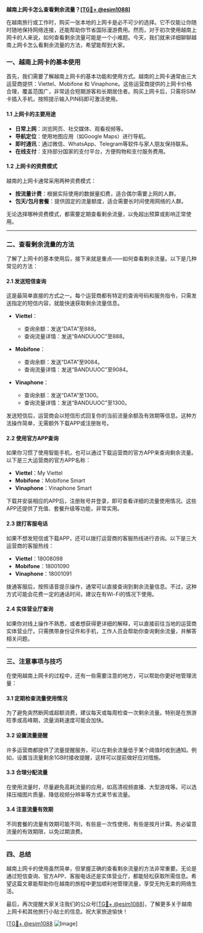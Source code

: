 **越南上网卡怎么查看剩余流量？[[TG💪+ @esim1088](https://t.me/s/esim1088)]**

在越南旅行或工作时，购买一张本地的上网卡是必不可少的选择。它不仅能让你随时随地保持网络连接，还能帮助你节省国际漫游费用。然而，对于初次使用越南上网卡的人来说，如何查看剩余流量可能是一个小难题。今天，我们就来详细聊聊越南上网卡怎么看剩余流量的方法，希望能帮到大家。

### 一、越南上网卡的基本使用

首先，我们需要了解越南上网卡的基本功能和使用方式。越南的上网卡通常由三大运营商提供：Viettel、Mobifone 和 Vinaphone。这些运营商提供的上网卡价格合理，覆盖范围广，非常适合短期游客和长期居住者。购买上网卡后，只需将SIM卡插入手机，按照提示输入PIN码即可激活使用。

#### 1.1 上网卡的主要用途

- **日常上网**：浏览网页、社交媒体、观看视频等。
- **导航定位**：使用地图应用（如Google Maps）进行导航。
- **即时通讯**：通过微信、WhatsApp、Telegram等软件与家人朋友保持联系。
- **在线支付**：支持部分国家的支付平台，方便购物和支付服务费用。

#### 1.2 上网卡的资费模式

越南的上网卡通常采用两种资费模式：

- **按流量计费**：根据实际使用的数据量扣费，适合偶尔需要上网的人群。
- **包天/包月套餐**：提供固定的流量额度，适合需要长时间使用网络的人群。

无论选择哪种资费模式，都需要定期查看剩余流量，以免超出预算或影响正常使用。

---

### 二、查看剩余流量的方法

了解了上网卡的基本使用后，接下来就是重点——如何查看剩余流量。以下是几种常见的方法：

#### 2.1 发送短信查询

这是最简单直接的方式之一。每个运营商都有特定的查询号码和服务指令，只需发送指定的短信内容，就能快速获取剩余流量信息。

- **Viettel**：
  - 查询余额：发送“DATA”至888。
  - 查询流量详情：发送“BANDUUOC”至888。

- **Mobifone**：
  - 查询余额：发送“DATA”至9084。
  - 查询流量详情：发送“BANDUUOC”至9084。

- **Vinaphone**：
  - 查询余额：发送“DATA”至1300。
  - 查询流量详情：发送“BANDUUOC”至1300。

发送短信后，运营商会以短信形式回复你的当前流量余额及有效期等信息。这种方法操作简单，无需额外下载APP或注册账号。

#### 2.2 使用官方APP查询

如果你习惯了使用智能手机，也可以通过下载运营商的官方APP来查询剩余流量。以下是三大运营商的官方APP名称：

- **Viettel**：My Viettel
- **Mobifone**：Mobifone Smart
- **Vinaphone**：Vinaphone Smart

下载并安装相应的APP后，注册账号并登录，即可查看详细的流量使用情况。这些APP还提供了充值、套餐升级等功能，非常实用。

#### 2.3 拨打客服电话

如果不想发短信或下载APP，还可以拨打运营商的客服热线进行咨询。以下是三大运营商的客服热线：

- **Viettel**：18008098
- **Mobifone**：18001090
- **Vinaphone**：18001091

拨通客服后，按照语音提示操作，通常可以直接查询到剩余流量信息。不过，这种方式可能会花费一定的通话时间，建议在有Wi-Fi的情况下使用。

#### 2.4 实体营业厅查询

如果你对线上操作不熟悉，或者想获得更详细的解释，可以直接前往当地的运营商实体营业厅。只需携带身份证件和手机，工作人员会帮助你查询剩余流量，并解答相关问题。

---

### 三、注意事项与技巧

在使用越南上网卡的过程中，还有一些需要注意的地方，可以帮助你更好地管理流量：

#### 3.1 定期检查流量使用情况

为了避免突然断网或超额消费，建议每天或每周检查一次剩余流量。特别是在旅游旺季或高峰期，流量消耗速度可能会加快。

#### 3.2 设置流量提醒

许多运营商都提供了流量提醒服务，可以在剩余流量低于某个阈值时收到通知。例如，设置当流量剩余1GB时接收提醒，这样可以提前做好应对措施。

#### 3.3 合理分配流量

在使用流量时，尽量避免高耗流量的应用，如高清视频直播、大型游戏等。可以选择压缩图片质量、降低视频分辨率等方式来节省流量。

#### 3.4 注意流量有效期

不同套餐的流量有效期可能不同，有些是一次性使用，有些是按月计算。务必留意流量的有效期限，以免过期浪费。

---

### 四、总结

越南上网卡的使用虽然简单，但掌握正确的查看剩余流量的方法非常重要。无论是通过短信查询、官方APP、客服电话还是实体营业厅，都能轻松获取所需信息。希望这篇文章能帮助你在越南的旅程中更加顺利地管理流量，享受无拘无束的网络生活。

最后，再次提醒大家关注我们的公众号[[TG💪+ @esim1088](https://t.me/s/esim1088)]，了解更多关于越南上网卡和其他旅行小贴士的信息。祝大家旅途愉快！

[[TG💪+ @esim1088](https://t.me/s/esim1088) ![Image](https://i.postimg.cc/4NQfJmqS/Snipaste-2025-05-13-00-14-12.png)]
